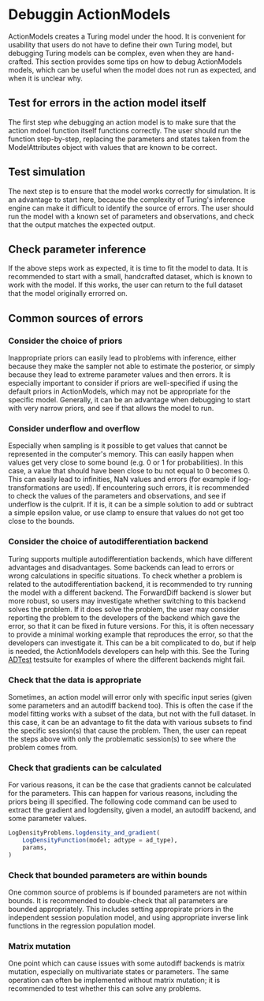 # Debuggin ActionModels
ActionModels creates a Turing model under the hood. It is convenient for usability that users do not have to define their own Turing model, but debugging Turing models can be complex, even when they are hand-crafted.
This section provides some tips on how to debug ActionModels models, which can be useful when the model does not run as expected, and when it is unclear why.

## Test for errors in the action model itself
The first step whe debugging an action model is to make sure that the action mdoel function itself functions correctly.
The user should run the function step-by-step, replacing the parameters and states taken from the ModelAttributes object with values that are known to be correct.

## Test simulation
The next step is to ensure that the model works correctly for simulation.
It is an advantage to start here, because the complexity of Turing's inference engine can make it difficult to identify the source of errors.
The user should run the model with a known set of parameters and observations, and check that the output matches the expected output.

## Check parameter inference
If the above steps work as expected, it is time to fit the model to data.
It is recommended to start with a small, handcrafted dataset, which is known to work with the model.
If this works, the user can return to the full dataset that the model originally errorred on.

## Common sources of errors

### Consider the choice of priors
Inappropriate priors can easily lead to plroblems with inference, either because they make the sampler not able to estimate the posterior, or simply because they lead to extreme parameter values and then errors.
It is especially important to consider if priors are well-specified if using the default priors in ActionModels, which may not be appropriate for the specific model.
Generally, it can be an advantage when debugging to start with very narrow priors, and see if that allows the model to run.

### Consider underflow and overflow
Especially when sampling is it possible to get values that cannot be represented in the computer's memory.
This can easily happen when values get very close to some bound (e.g. 0 or 1 for probabilities). In this case, a value that should have been close to bu not equal to 0 becomes 0.
This can easily lead to infinities, NaN values and errors (for example if log-transformations are used).
If encountering such errors, it is recommended to check the values of the parameters and observations, and see if underflow is the culprit.
If it is, it can be a simple solution to add or subtract a simple epsilon value, or use clamp to ensure that values do not get too close to the bounds.

### Consider the choice of autodifferentiation backend
Turing supports multiple autodifferentiation backends, which have different advantages and disadvantages.
Some backends can lead to errors or wrong calculations in specific situations. 
To check whether a problem is related to the autodifferentiation backend, it is recommended to try running the model with a different backend.
The ForwardDiff backend is slower but more robust, so users may investigate whether switching to this backend solves the problem.
If it does solve the problem, the user may consider reporting the problem to the developers of the backend which gave the error, so that it can be fixed in future versions.
For this, it is often necessary to provide a minimal working example that reproduces the error, so that the developers can investigate it.
This can be a bit complicated to do, but if help is needed, the ActionModels developers can help with this.
See the Turing [ADTest](https://turinglang.org/ADTests/) testsuite for examples of where the different backends might fail.

### Check that the data is appropriate
Sometimes, an action model will error only with specific input series (given some parameters and an autodiff backend too).
This is often the case if the model fitting works with a subset of the data, but not with the full dataset.
In this case, it can be an advantage to fit the data with various subsets to find the specific session(s) that cause the problem.
Then, the user can repeat the steps above with only the problematic session(s) to see where the problem comes from. 

### Check that gradients can be calculated
For various reasons, it can be the case that gradients cannot be calculated for the parameters.
This can happen for various reasons, including the priors being ill specified. 
The following code command can be used to extract the gradient and logdensity, given a model, an autodiff backend, and some parameter values.

```julia
LogDensityProblems.logdensity_and_gradient(
    LogDensityFunction(model; adtype = ad_type),
    params,
)
```

### Check that bounded parameters are within bounds
One common source of problems is if bounded parameters are not within bounds. It is recommended to double-check that all parameters are bounded appropriately. This includes setting appropirate priors in the independent session population model, and using appropriate inverse link functions in the regression population model.

### Matrix mutation
One point which can cause issues with some autodiff backends is matrix mutation, especially on multivariate states or parameters. The same operation can often be implemented without matrix mutation; it is recommended to test whether this can solve any problems.
